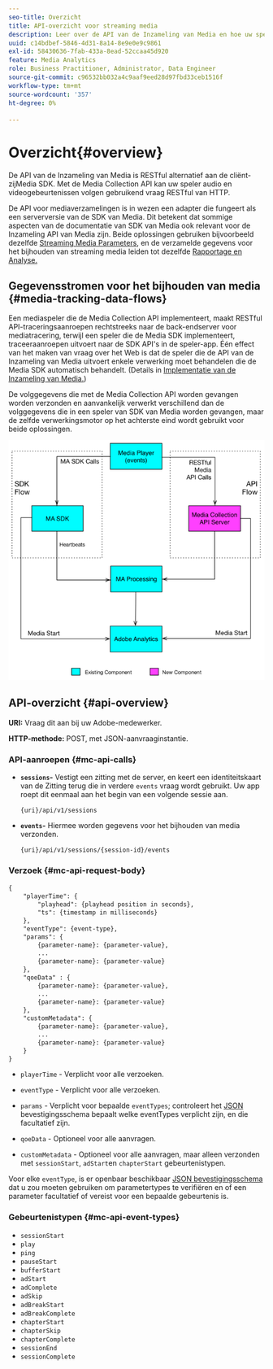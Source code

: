 ```yaml
---
seo-title: Overzicht
title: API-overzicht voor streaming media
description: Leer over de API van de Inzameling van Media en hoe uw speler audio en videogebeurtenissen kan volgen gebruikend de vraag van HTTP RESTful.
uuid: c14bdbef-5846-4d31-8a14-8e9e0e9c9861
exl-id: 58430636-7fab-433a-8ead-52ccaa45d920
feature: Media Analytics
role: Business Practitioner, Administrator, Data Engineer
source-git-commit: c96532bb032a4c9aaf9eed28d97fbd33ceb1516f
workflow-type: tm+mt
source-wordcount: '357'
ht-degree: 0%

---
```


# Overzicht{#overview}

De API van de Inzameling van Media is RESTful alternatief aan de cliënt-zijMedia SDK. Met de Media Collection API kan uw speler audio en videogebeurtenissen volgen gebruikend vraag RESTful van HTTP.

De API voor mediaverzamelingen is in wezen een adapter die fungeert als een serverversie van de SDK van Media. Dit betekent dat sommige aspecten van de documentatie van SDK van Media ook relevant voor de Inzameling API van Media zijn. Beide oplossingen gebruiken bijvoorbeeld dezelfde [Streaming Media Parameters](/help/metrics-and-metadata/audio-video-parameters.md), en de verzamelde gegevens voor het bijhouden van streaming media leiden tot dezelfde [Rapportage en Analyse.](/help/media-reports/media-reports-enable.md)

## Gegevensstromen voor het bijhouden van media {#media-tracking-data-flows}

Een mediaspeler die de Media Collection API implementeert, maakt RESTful API-traceringsaanroepen rechtstreeks naar de back-endserver voor mediatracering, terwijl een speler die de Media SDK implementeert, traceeraanroepen uitvoert naar de SDK API&#39;s in de speler-app. Één effect van het maken van vraag over het Web is dat de speler die de API van de Inzameling van Media uitvoert enkele verwerking moet behandelen die de Media SDK automatisch behandelt. (Details in [Implementatie van de Inzameling van Media.](mc-api-impl/mc-api-quick-start.md))

De volggegevens die met de Media Collection API worden gevangen worden verzonden en aanvankelijk verwerkt verschillend dan de volggegevens die in een speler van SDK van Media worden gevangen, maar de zelfde verwerkingsmotor op het achterste eind wordt gebruikt voor beide oplossingen.

![](assets/col_api_overview_simple.png)

## API-overzicht {#api-overview}

**URI:** Vraag dit aan bij uw Adobe-medewerker.

**HTTP-methode:** POST, met JSON-aanvraaginstantie.

### API-aanroepen {#mc-api-calls}

* **`sessions`-** Vestigt een zitting met de server, en keert een identiteitskaart van de Zitting terug die in verdere  `events` vraag wordt gebruikt. Uw app roept dit eenmaal aan het begin van een volgende sessie aan.

   ```
   {uri}/api/v1/sessions
   ```

* **`events`-** Hiermee worden gegevens voor het bijhouden van media verzonden.

   ```
   {uri}/api/v1/sessions/{session-id}/events
   ```

### Verzoek {#mc-api-request-body}

```
{
    "playerTime": {
        "playhead": {playhead position in seconds},
        "ts": {timestamp in milliseconds}
    },
    "eventType": {event-type},
    "params": {
        {parameter-name}: {parameter-value},
        ...
        {parameter-name}: {parameter-value}
    },
    "qoeData" : {
        {parameter-name}: {parameter-value},
        ...
        {parameter-name}: {parameter-value}
    },
    "customMetadata": {
        {parameter-name}: {parameter-value},
        ...
        {parameter-name}: {parameter-value}
    }
}
```

* `playerTime` - Verplicht voor alle verzoeken.
* `eventType` - Verplicht voor alle verzoeken.
* `params` - Verplicht voor bepaalde  `eventTypes`; controleert het  [JSON ](mc-api-ref/mc-api-json-validation.md) bevestigingsschema bepaalt welke eventTypes verplicht zijn, en die facultatief zijn.

* `qoeData` - Optioneel voor alle aanvragen.
* `customMetadata` - Optioneel voor alle aanvragen, maar alleen verzonden met  `sessionStart`,  `adStart`en  `chapterStart` gebeurtenistypen.

Voor elke `eventType`, is er openbaar beschikbaar [JSON bevestigingsschema](mc-api-ref/mc-api-json-validation.md) dat u zou moeten gebruiken om parametertypes te verifiëren en of een parameter facultatief of vereist voor een bepaalde gebeurtenis is.

### Gebeurtenistypen {#mc-api-event-types}

* `sessionStart`
* `play`
* `ping`
* `pauseStart`
* `bufferStart`
* `adStart`
* `adComplete`
* `adSkip`
* `adBreakStart`
* `adBreakComplete`
* `chapterStart`
* `chapterSkip`
* `chapterComplete`
* `sessionEnd`
* `sessionComplete`
